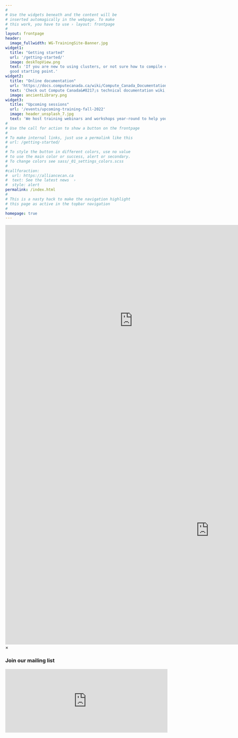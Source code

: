 ```yaml
---
#
# Use the widgets beneath and the content will be
# inserted automagically in the webpage. To make
# this work, you have to use › layout: frontpage
#
layout: frontpage
header:
  image_fullwidth: WG-TrainingSite-Banner.jpg
widget1:
  title: "Getting started"
  url: '/getting-started/'
  image: deskTopView.png
  text: 'If you are new to using clusters, or not sure how to compile codes or submit Slurm jobs, this page is a
  good starting point.'
widget2:
  title: "Online documentation"
  url: 'https://docs.computecanada.ca/wiki/Compute_Canada_Documentation'
  text: 'Check out Compute Canada&#8217;s technical documentation wiki, the primary source for information on Compute Canada resources and services.'
  image: ancientLibrary.png
widget3:
  title: "Upcoming sessions"
  url: '/events/upcoming-training-fall-2022'
  image: header_unsplash_7.jpg
  text: 'We host training webinars and workshops year-round to help you build skills in computational research. Check out our upcoming training events.'
#
# Use the call for action to show a button on the frontpage
#
# To make internal links, just use a permalink like this
# url: /getting-started/
#
# To style the button in different colors, use no value
# to use the main color or success, alert or secondary.
# To change colors see sass/_01_settings_colors.scss
#
#callforaction:
#  url: https://alliancecan.ca
#  text: See the latest news  ›
#  style: alert
permalink: /index.html
#
# This is a nasty hack to make the navigation highlight
# this page as active in the topbar navigation
#
homepage: true
---
```


<div class="flex-video">
	<iframe src="https://calendar.google.com/calendar/embed?src=c_931e1c03612d34e93731445887914964ac4c406fd45b3c4e024af73264391906%40group.calendar.google.com&ctz=America%2FVancouver" style="border: 0" width="800" height="600" frameborder="0" scrolling="no"></iframe>
</div>

<div id="videoModal" class="reveal-modal large" data-reveal="">
  <div class="flex-video widescreen vimeo" style="display: block;">
    <iframe width="1280" height="720" src="https://www.youtube.com/embed/3b5zCFSmVvU" frameborder="0" allowfullscreen></iframe>
  </div>
  <a class="close-reveal-modal">&#215;</a>
</div>

### Join our mailing list
<p align="left">
	<iframe id="iframeform" src="https://secure.campaigner.com/CSB/Public/Form.aspx?fid=1889522&ac=gk59"
	frameborder="0" data-acc-id="gk59" height="200" width="510" scrolling="no">If you can see this, your
	browser does not support IFRAME. Please use a supported browser</iframe>
</p>
